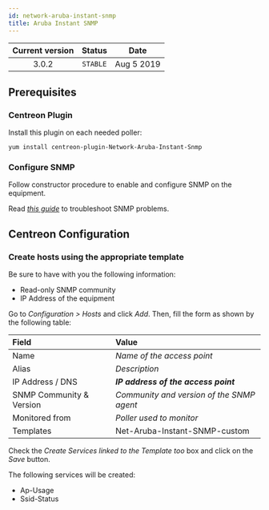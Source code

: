 ```yaml
---
id: network-aruba-instant-snmp
title: Aruba Instant SNMP
---
```


| Current version | Status | Date |
| :-: | :-: | :-: |
| 3.0.2 | `STABLE` | Aug  5 2019 |

## Prerequisites

### Centreon Plugin

Install this plugin on each needed poller:

``` shell
yum install centreon-plugin-Network-Aruba-Instant-Snmp
```

### Configure SNMP

Follow constructor procedure to enable and configure SNMP on the equipment.

Read *[this
guide](https://documentation.centreon.com/docs/centreon-plugins/en/latest/user/guide.html#snmp)*
to troubleshoot SNMP problems.

## Centreon Configuration

### Create hosts using the appropriate template

Be sure to have with you the following information:

  - Read-only SNMP community
  - IP Address of the equipment

Go to *Configuration \> Hosts* and click *Add*. Then, fill the form as shown by
the following table:

| Field                    | Value                                     |
| :----------------------- | :---------------------------------------- |
| Name                     | *Name of the access point*                |
| Alias                    | *Description*                             |
| IP Address / DNS         | ***IP address of the access point***      |
| SNMP Community & Version | *Community and version of the SNMP agent* |
| Monitored from           | *Poller used to monitor*                  |
| Templates                | Net-Aruba-Instant-SNMP-custom             |

Check the *Create Services linked to the Template too* box and click on the
*Save* button.

The following services will be created:

  - Ap-Usage
  - Ssid-Status

